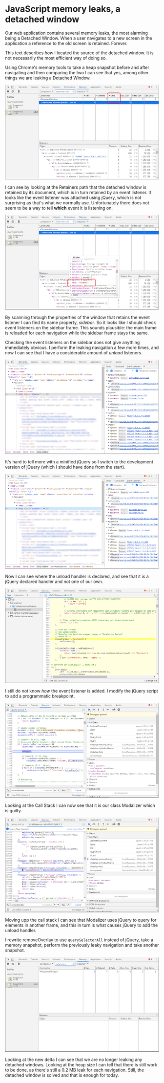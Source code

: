 # JavaScript memory leaks, a detached window

Our web application contains several memory leaks, the most alarming being a Detached Window. When a user navigates to a new screen in the application a reference to the old screen is retained. Forever.

This text describes *how* I located the source of the detached window. It is not necessarily the most efficient way of doing so.

Using Chrome's memory tools to take a heap snapshot before and after navigating and then comparing the two I can see that yes, among other things we are leaking a Detached Window.

![Chrome memory debugger showing Comparison between two snapshots. The Delta column for the type Detached Window shows +1](01_detached_window_delta.png)

I can see by looking at the Retainers path that the detached window is retained by its document, which is in turn retained by an event listener. It looks like the event listener was attached using jQuery, which is not surprising as that's what we normally use. Unfortunately there does not seem to be a way to tell **which** event it is listening on.

![The window that retains the event handler has "sidebar" as its "name" property](02_owning_window_is_sidebar.png)

By scanning through the properties of the window that retains the event listener I can find its name property, *sidebar*. So it looks like I should check event listeners on the sidebar frame. This sounds plausible: the main frame is reloaded for each navigation while the sidebar frame stays the same.

Checking the event listeners on the sidebar does not give anything immediately obvious. I perform the leaking navigation a few more times, and now I can see that I have a considerable amount of *unload* listeners.

![There are a lot of similar event listeners on the sidebar's unload event](03_unload_handlers.png)

 It's hard to tell more with a minified jQuery so I switch to the development version of jQuery (which I should have done from the start).

![The unload handler is declared on line 689 in jQuery.js](04_unload_handlers2.png)

Now I can see where the unload handler is declared, and see that it is a jQuery declared handler and not one of our own.

![The unload handler in jQuery.js](05_unload_handler_function.png)

I still do not know *how* the event listener is added. I modify the jQuery script to add a programmatic breakpoint.

![I've added a breakpoint before addEventListener for "unload" event](06_breakpoint_before_adding_unloadhandler.png)

Looking at the Call Stack I can now see that it is our class Modalizer which is guilty.

![Modalizer uses jQuery to manipulate elements in another frame](07_modalizer_uses_jquery_in_another_frame.png)

Moving upp the call stack I can see that Modalizer uses jQuery to query for elements in another frame, and this in turn is what causes jQuery to add the unload handler.

I rewrite removeOverlay to use `querySelectorAll` instead of jQuery, take a memory snapshot, perform the previously leaky navigation and take another snapshot.

![Delta for Detached Window is now 0](08_no_more_detached_windows.png)

Looking at the new delta I can see that we are no longer leaking any detached windows. Looking at the heap size I can tell that there is still work to be done, as there's still a 0.2 MB leak for each navigation. Still, the detached window is solved and that is enough for today.

